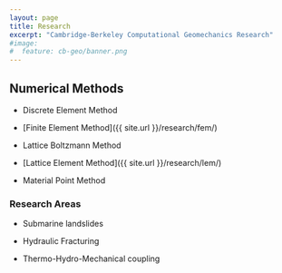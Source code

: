 ```yaml
---
layout: page
title: Research
excerpt: "Cambridge-Berkeley Computational Geomechanics Research"
#image:
#  feature: cb-geo/banner.png
---
```


## Numerical Methods

* Discrete Element Method

* [Finite Element Method]({{ site.url }}/research/fem/)

* Lattice Boltzmann Method

* [Lattice Element Method]({{ site.url }}/research/lem/)

* Material Point Method

### Research Areas

* Submarine landslides

* Hydraulic Fracturing

* Thermo-Hydro-Mechanical coupling

